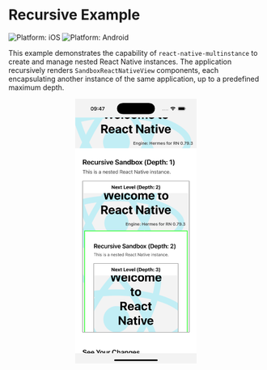 # Recursive Example

![Platform: iOS](https://img.shields.io/badge/platform-iOS-blue.svg)
![Platform: Android](https://img.shields.io/badge/platform-Android-green.svg)

This example demonstrates the capability of `react-native-multinstance` to create and manage nested React Native instances. The application recursively renders `SandboxReactNativeView` components, each encapsulating another instance of the same application, up to a predefined maximum depth.

<div align="center">
  <img src="./docs/screenshot.png" width="240" />
</div>
